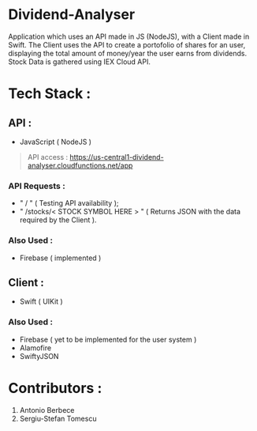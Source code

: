 # Dividend-Analyser
Application which uses an API made in JS (NodeJS), with a Client made in Swift. The Client uses the API to create a portofolio of shares for an user, displaying the total amount of money/year the user earns from dividends. Stock Data is gathered using IEX Cloud API.

# Tech Stack :

## API :
   * JavaScript ( NodeJS )
   > API access : https://us-central1-dividend-analyser.cloudfunctions.net/app
   
   ### API Requests :
   + " / " ( Testing API availability );
   + " /stocks/< STOCK SYMBOL HERE > " ( Returns JSON with the data required by the Client ).

   ### Also Used :
   * Firebase ( implemented )

## Client :
   * Swift ( UIKit )
   
   ### Also Used :
   * Firebase ( yet to be implemented for the user system )
   * Alamofire
   * SwiftyJSON 
   
# Contributors :
   1. Antonio Berbece
   2. Sergiu-Stefan Tomescu

